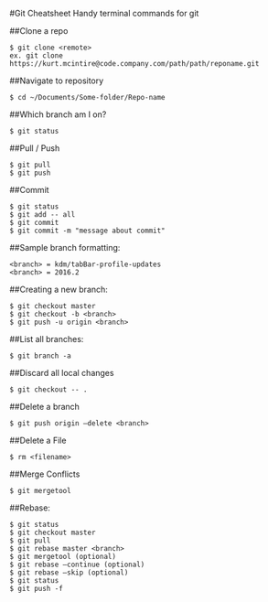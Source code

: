#Git Cheatsheet
Handy terminal commands for git

##Clone a repo
```
$ git clone <remote>
ex. git clone https://kurt.mcintire@code.company.com/path/path/reponame.git
```

##Navigate to repository
```
$ cd ~/Documents/Some-folder/Repo-name
```

##Which branch am I on?
```
$ git status
```

##Pull / Push
```
$ git pull
$ git push
```

##Commit
```
$ git status
$ git add -- all
$ git commit
$ git commit -m "message about commit"
```

##Sample branch formatting:
```
<branch> = kdm/tabBar-profile-updates
<branch> = 2016.2
```

##Creating a new branch:
```
$ git checkout master
$ git checkout -b <branch>
$ git push -u origin <branch>
```

##List all branches:
```
$ git branch -a
```

##Discard all local changes
```
$ git checkout -- .
```


##Delete a branch
```
$ git push origin —delete <branch>
```

##Delete a File
```
$ rm <filename>
```

##Merge Conflicts
```
$ git mergetool
```

##Rebase:
```
$ git status
$ git checkout master
$ git pull
$ git rebase master <branch>
$ git mergetool (optional)
$ git rebase —continue (optional)
$ git rebase —skip (optional)
$ git status
$ git push -f
```
